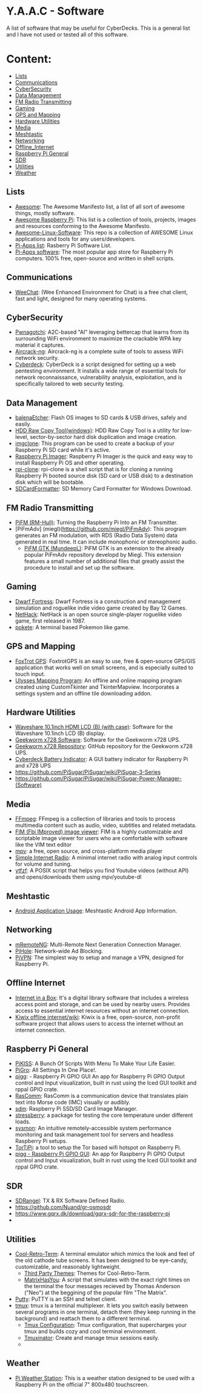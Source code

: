 <!-- ======================================== software.md Start ======================================== -->


<!-- ------------------------------ Intro Start ------------------------------ -->

# Y.A.A.C - Software

A list of software that may be useful for CyberDecks.  This is a general list and I have not used or tested all of this software.

<!-- ------------------------------ Intro End ------------------------------ -->


<!-- ------------------------------ Overview Start ------------------------------ -->

# Content:

- [Lists](#Lists)
- [Communications](#Communications)
- [CyberSecurity](#CyberSecurity)
- [Data Management](#Data-Management)
- [FM Radio Transmitting](#FM-Radio-Transmitting)
- [Gaming](#Gaming)
- [GPS and Mapping](#GPS-and-Mapping)
- [Hardware Utilities](#Hardware-Utilities)
- [Media](#Media)
- [Meshtastic](#Meshtastic)
- [Networking](#Networking)
- [Offline_Internet](#Offline-Internet)
- [Raspberry Pi General](#Raspberry-Pi-General)
- [SDR](#SDR)
- [Utilities](#Utilities)
- [Weather](#Weather)

<!-- ------------------------------ Overview Start ------------------------------ -->


<!-- ------------------------------ Software Start ------------------------------ -->


<!-- ++++++++++++++++++++ Lists Start ++++++++++++++++++++ -->

## Lists

- [Awesome](https://github.com/sindresorhus/awesome): The Awesome Manifesto list, a list of all sort of awesome things, mostly software.
- [Awesome Raspberry Pi](https://github.com/thibmaek/awesome-raspberry-pi): This list is a collection of tools, projects, images and resources conforming to the Awesome Manifesto.
- [Awesome-Linux-Software](https://github.com/luong-komorebi/Awesome-Linux-Software): This repo is a collection of AWESOME Linux applications and tools for any users/developers.
- [Pi-Apps list](https://pi-apps.io/wiki/getting-started/apps-list/): Rasberry Pi Software List.
- [Pi-Apps software](https://github.com/Botspot/pi-apps ): The most popular app store for Raspberry Pi computers. 100% free, open-source and written in shell scripts.

<!-- ++++++++++++++++++++ Lists End ++++++++++++++++++++ -->

<!-- ++++++++++++++++++++ Communications Start ++++++++++++++++++++ -->

## Communications
- [WeeChat](https://github.com/weechat/weechat): (Wee Enhanced Environment for Chat) is a free chat client, fast and light, designed for many operating systems.

<!-- ++++++++++++++++++++ Communications End ++++++++++++++++++++ -->

<!-- ++++++++++++++++++++ CyberSecurity Start ++++++++++++++++++++ -->

## CyberSecurity
- [Pwnagotchi](https://github.com/evilsocket/pwnagotchi):  A2C-based "AI" leveraging bettercap that learns from its surrounding WiFi environment to maximize the crackable WPA key material it captures.
- [Aircrack-ng](http://www.aircrack-ng.org/): Aircrack-ng is a complete suite of tools to assess WiFi network security.
- [Cyberdeck](https://github.com/Martian1337/CyberDeck): CyberDeck is a script designed for setting up a web pentesting environment. It installs a wide range of essential tools for network reconnaissance, vulnerability analysis, exploitation, and is specifically tailored to web security testing.

<!-- ++++++++++++++++++++ CyberSecurity End ++++++++++++++++++++ -->

<!-- ++++++++++++++++++++ Data Start ++++++++++++++++++++ -->

## Data Management
- [balenaEtcher](https://etcher.balena.io/): Flash OS images to SD cards & USB drives, safely and easily.
- [HDD Raw Copy Tool(windows)](https://hddguru.com/software/HDD-Raw-Copy-Tool/): HDD Raw Copy Tool is a utility for low-level, sector-by-sector hard disk duplication and image creation.  
- [imgclone](https://github.com/tom-2015/imgclone): This program can be used to create a backup of your Raspberry Pi SD card while it's active. 
- [Raspberry Pi Imager](https://www.raspberrypi.com/software/): Raspberry Pi Imager is the quick and easy way to install Raspberry Pi OS and other operating.
- [rpi-clone](https://github.com/billw2/rpi-clone): rpi-clone is a shell script that is for cloning a running Raspberry Pi booted source disk (SD card or USB disk) to a destination disk which will be bootable.
- [SDCardFormatter](https://www.sdcard.org/downloads/formatter/sd-memory-card-formatter-for-windows-download/): SD Memory Card Formatter for Windows Download.

<!-- ++++++++++++++++++++ Data End ++++++++++++++++++++ -->

<!-- ++++++++++++++++++++ FM Start ++++++++++++++++++++ -->

## FM Radio Transmitting
- [PiFM (RM-Hull)](https://github.com/rm-hull/pifm?tab=readme-ov-file): Turning the Raspberry Pi Into an FM Transmitter.
- [PiFmAdv] (miegl)(https://github.com/miegl/PiFmAdv): This program generates an FM modulation, with RDS (Radio Data System) data generated in real time. It can include monophonic or stereophonic audio.
  - [PiFM GTK (MundeepL)](https://github.com/MundeepL/PiFM): PiFM GTK is an extension to the already popular PiFmAdv repository developd by Miegl. This extension features a small number of additional files that greatly assist the procedure to install and set up the software.

<!-- ++++++++++++++++++++ FM End ++++++++++++++++++++ -->

<!-- ++++++++++++++++++++ Gaming Start ++++++++++++++++++++ -->

## Gaming
- [Dwarf Fortress](http://www.bay12games.com/dwarves/): Dwarf Fortress is a construction and management simulation and roguelike indie video game created by Bay 12 Games. 
- [NetHack](https://www.nethack.org/): NetHack is an open source single-player roguelike video game, first released in 1987.
- [pokete](https://lxgr-linux.github.io/pokete/): A terminal based Pokemon like game.

<!-- ++++++++++++++++++++ Gaming End ++++++++++++++++++++ -->

<!-- ++++++++++++++++++++ GPS Start ++++++++++++++++++++ -->

## GPS and Mapping
- [FoxTrot GPS](https://www.foxtrotgps.org/): FoxtrotGPS is an easy to use, free & open-source GPS/GIS application that works well on small screens, and is especially suited to touch input.
- [Ulysses Mapping Program](https://github.com/sbenf999/Ulysses-Mapping-Program): An offline and online mapping program created using CustomTkinter and TkinterMapview. Incorporates a settings system and an offline tile downloading addon.

<!-- ++++++++++++++++++++ GPS End ++++++++++++++++++++ -->

<!-- ++++++++++++++++++++ Hardware Start ++++++++++++++++++++ -->

## Hardware Utilities
- [Waveshare 10.1inch HDMI LCD (B) (with case)](https://www.waveshare.com/wiki/10.1inch_HDMI_LCD_(B)_(with_case)): Software for the Waveshare 10.1inch LCD (B) display.
- [Geekworm x728 Software](https://wiki.geekworm.com/X728-Software): Software for the Geekworm x728 UPS.
- [Geekworm x728 Repository](https://github.com/geekworm-com/x728): GitHub repository for the Geekworm x728 UPS.
- [Cyberdeck Battery Indicator](https://github.com/arbowl/cyberdeck-battery-indicator): A GUI battery indicator for Raspberry Pi and x728 UPS
- https://github.com/PiSugar/PiSugar/wiki/PiSugar-3-Series
- https://github.com/PiSugar/PiSugar/wiki/PiSugar-Power-Manager-(Software)

<!-- ++++++++++++++++++++ Hardware End ++++++++++++++++++++ -->

<!-- ++++++++++++++++++++ Media Start ++++++++++++++++++++ -->

## Media
- [FFmpeg](https://github.com/FFmpeg/FFmpeg): FFmpeg is a collection of libraries and tools to process multimedia content such as audio, video, subtitles and related metadata.
- [FIM (Fbi IMproved) image viewer](https://www.nongnu.org/fbi-improved/): FIM is a highly customizable and scriptable image viewer for users who are comfortable with software like the VIM text editor
- [mpv](https://mpv.io/): a free, open source, and cross-platform media player
- [Simple Internet Radio](https://github.com/blake5634/Simple-Internet-Radio): A minimal internet radio with analog input controls for volume and tuning.
- [ytfzf](https://github.com/pystardust/ytfzf): A POSIX script that helps you find Youtube videos (without API) and opens/downloads them using mpv/youtube-dl

<!-- ++++++++++++++++++++ Media End ++++++++++++++++++++ -->

<!-- ++++++++++++++++++++ Meshtastic Start ++++++++++++++++++++ -->

## Meshtastic
- [Android Application Usage](https://meshtastic.org/docs/software/android/usage/): Meshtastic Android App Information.

<!-- ++++++++++++++++++++ Meshtastic End ++++++++++++++++++++ -->

<!-- ++++++++++++++++++++ Networking Start ++++++++++++++++++++ -->

## Networking
- [mRemoteNG](https://mremoteng.org/download): Multi-Remote Next Generation Connection Manager.
- [PiHole](https://pi-hole.net/): Network-wide Ad Blocking.
- [PiVPN](https://www.pivpn.io/): The simplest way to setup and manage a VPN, designed for Raspberry Pi.

<!-- ++++++++++++++++++++ Networking End ++++++++++++++++++++ -->

<!-- ++++++++++++++++++++ Offline Internet Start ++++++++++++++++++++ -->

## Offline Internet
- [Internet in a Box](https://internet-in-a-box.org/  ): It's a digital library software that includes a wireless access point and storage, and can be used by nearby users.  Provides access to essential internet resources without an internet connection.
- [Kiwix offline internet/wiki](https://www.kiwix.org/en/): Kiwix is a free, open-source, non-profit software project that allows users to access the internet without an internet connection.

<!-- ++++++++++++++++++++ Offline Internet End ++++++++++++++++++++ -->

<!-- ++++++++++++++++++++ RPi General Start ++++++++++++++++++++ -->

## Raspberry Pi General
- [PiKISS](https://github.com/jmcerrejon/PiKISS): A Bunch Of Scripts With Menu To Make Your Life Easier.
- [PiGro](https://github.com/actionschnitzel/PiGro-Aid-): All Settings In One Place!.
- [pigg](https://github.com/andrewdavidmackenzie/pigg): - Raspberry Pi GPIO GUI An app for Raspberry Pi GPIO Output control and Input visualization, built in rust using the Iced GUI toolkit and rppal GPIO crate.
- [RasComm](https://github.com/Defcon27/RasComm-RaspberryPi-MorseCode-Translator): RasComm is a communication device that translates plain text into Morse code (IMC) visually or audibly.
- [sdm](https://github.com/gitbls/sdm): Raspberry Pi SSD/SD Card Image Manager.
- [stressberry](https://github.com/nschloe/stressberry): a package for testing the core temperature under different loads.
- [sysmon](https://github.com/gridhead/sysmon): An intuitive remotely-accessible system performance monitoring and task management tool for servers and headless Raspberry Pi setups.
- [TorTiPi](https://github.com/rosehgal/tortipi): a tool to setup the Tor based wifi hotspot on Raspberry Pi.
- [pigg - Raspberry Pi GPIO GUI](https://github.com/andrewdavidmackenzie/pigg): An app for Raspberry Pi GPIO Output control and Input visualization, built in rust using the Iced GUI toolkit and rppal GPIO crate.

<!-- ++++++++++++++++++++ RPi General End ++++++++++++++++++++ -->

<!-- ++++++++++++++++++++ SDR Start ++++++++++++++++++++ -->

## SDR
- [SDRangel](https://www.sdrangel.org/): TX & RX Software Defined Radio.
- https://github.com/Nuand/gr-osmosdr
- https://www.gqrx.dk/download/gqrx-sdr-for-the-raspberry-pi
- 

<!-- ++++++++++++++++++++ SDR End ++++++++++++++++++++ -->

<!-- ++++++++++++++++++++ Utilities Start ++++++++++++++++++++ -->

## Utilities
- [Cool-Retro-Term](https://github.com/Swordfish90/cool-retro-term?tab=readme-ov-file): A terminal emulator which mimics the look and feel of the old cathode tube screens. It has been designed to be eye-candy, customizable, and reasonably lightweight.
  - [Third Party Themes](https://github.com/Swordfish90/cool-retro-term/wiki/Third-Party-Themes): Themes for Cool-Retro-Term.
  - [MatrixHasYou](https://github.com/narkhy/MatrixHasYou?tab=readme-ov-file): A script that simulates with the exact right times on the terminal the four messages recieved by Thomas Anderson ("Neo") at the beggining of the popular film "The Matrix".
- [Putty](https://www.putty.org/): PuTTY is an SSH and telnet client.
- [tmux](https://github.com/tmux/tmux/wiki): tmux is a terminal multiplexer. It lets you switch easily between several programs in one terminal, detach them (they keep running in the background) and reattach them to a different terminal.
  - [Tmux Configuration](https://github.com/samoshkin/tmux-config): Tmux configuration, that supercharges your tmux and builds cozy and cool terminal environment.
  - [Tmuxinator](https://github.com/tmuxinator/tmuxinator): Create and manage tmux sessions easily.
  - 
<!-- ++++++++++++++++++++ Utilities End ++++++++++++++++++++ -->

<!-- ++++++++++++++++++++ Weather Start ++++++++++++++++++++ -->

## Weather
- [Pi Weather Station](https://github.com/elewin/pi-weather-station): This is a weather station designed to be used with a Raspberry Pi on the official 7" 800x480 touchscreen.

<!-- ++++++++++++++++++++ Weather End ++++++++++++++++++++ -->

<!-- ------------------------------ Software End ------------------------------ -->


<!-- ------------------------------ Outro Start ------------------------------ -->

<!-- ------------------------------ Outro End ------------------------------ -->


<!-- ======================================== software.md end ======================================== -->

